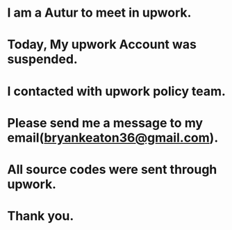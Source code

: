 # I am a Autur to meet in upwork.
# Today, My upwork Account was suspended.
# I contacted with upwork policy team.
# Please send me a message to my email(bryankeaton36@gmail.com).
# All source codes were sent through upwork.
# Thank you.
